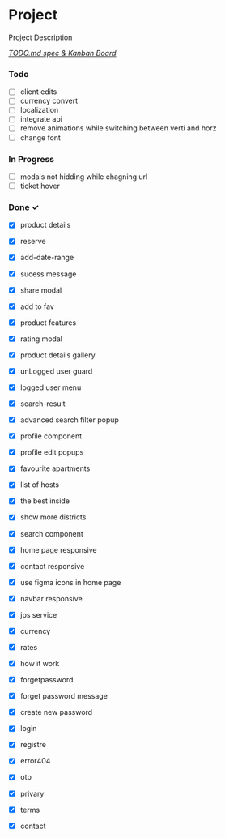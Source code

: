 # Project

Project Description

<em>[TODO.md spec & Kanban Board](https://bit.ly/3fCwKfM)</em>

### Todo

- [ ] client edits  
- [ ] currency convert  
- [ ] localization  
- [ ] integrate api  
- [ ] remove animations while switching between verti and horz  
- [ ] change font  

### In Progress

- [ ] modals not hidding while chagning url  
- [ ] ticket hover  

### Done ✓

- [x] product details  
- [x] reserve  
- [x] add-date-range  
- [x] sucess message  
- [x] share modal  
- [x] add to fav  
- [x] product features  
- [x] rating modal  
- [x] product details gallery  
- [x] unLogged user guard  
- [x] logged user menu  
- [x] search-result  
- [x] advanced search filter popup  
- [x] profile component  
- [x] profile edit popups  
- [x] favourite apartments  
- [x] list of hosts  
- [x] the best inside  
- [x] show more districts  
- [x] search component  
- [x] home page responsive  
- [x] contact responsive  
- [x] use figma icons in home page  
- [x] navbar responsive  
- [x] jps service  
- [x] currency  
- [x] rates  
- [x] how it work  
- [x] forgetpassword  
- [x] forget password message  
- [x] create new password  
- [x] login  
- [x] registre  
- [x] error404  
- [x] otp  
- [x] privary  
- [x] terms  
- [x] contact  

